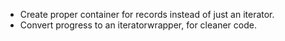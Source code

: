 * Create proper container for records instead of just an iterator.
* Convert progress to an iteratorwrapper, for cleaner code.
